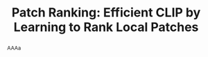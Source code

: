 ---
id:             2023-robust-pt
title:          "Patch Ranking: Efficient CLIP by Learning to Rank Local Patches"
authors:        [eq_ChengEn, eq_Me, YuHen, Pedro]
venue:          Under Review
year:           "2023-01"
thumbnail:      assets/proj/2023-golden/title-image.jpg

layout: project
short_title: Efficient CLIP by Learning to Rank Local Patches
abstract: "AAAa"
---